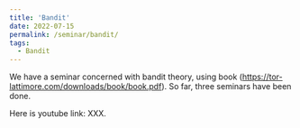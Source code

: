 ```yaml
---
title: 'Bandit'
date: 2022-07-15
permalink: /seminar/bandit/
tags:
  - Bandit
---
```


We have a seminar concerned with bandit theory, using book (https://tor-lattimore.com/downloads/book/book.pdf). So far, three seminars have been done. 

Here is youtube link: XXX. 